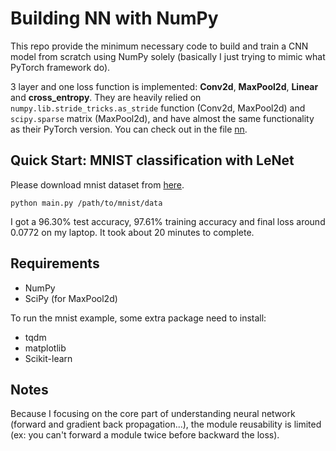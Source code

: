 # Building NN with NumPy

This repo provide the minimum necessary code to build and train a CNN model from scratch using NumPy solely (basically I just trying to mimic what PyTorch framework do).

3 layer and one loss function is implemented: **Conv2d**, **MaxPool2d**, **Linear** and **cross_entropy**. 
They are heavily relied on `numpy.lib.stride_tricks.as_stride` function (Conv2d, MaxPool2d) and `scipy.sparse` matrix (MaxPool2d), 
and have almost the same functionality as their PyTorch version.
You can check out in the file [nn](nn.py).

## Quick Start: MNIST classification with LeNet

Please download mnist dataset from [here](http://yann.lecun.com/exdb/mnist/).

```
python main.py /path/to/mnist/data
```
I got a 96.30% test accuracy, 97.61% training accuracy and final loss around 0.0772 on my laptop. 
It took about 20 minutes to complete.

## Requirements
* NumPy
* SciPy (for MaxPool2d)

To run the mnist example, some extra package need to install:
* tqdm
* matplotlib
* Scikit-learn

## Notes
Because I focusing on the core part of understanding neural network (forward and gradient back propagation...), the module reusability is limited 
(ex: you can't forward a module twice before backward the loss).
